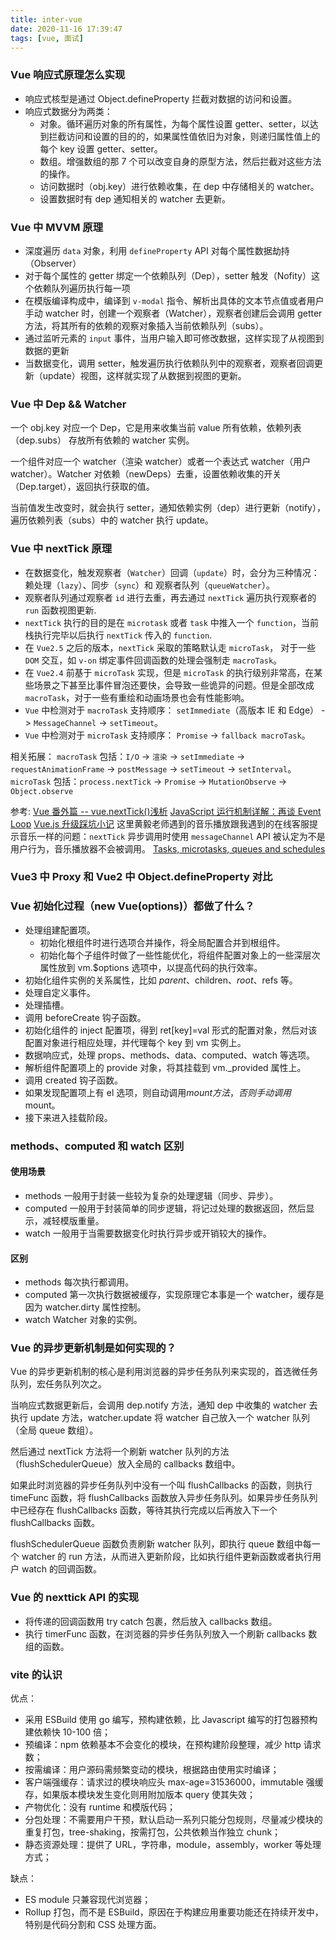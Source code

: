 ```yaml
---
title: inter-vue
date: 2020-11-16 17:39:47
tags: [vue, 面试]
---
```


### Vue 响应式原理怎么实现

- 响应式核型是通过 Object.defineProperty 拦截对数据的访问和设置。
- 响应式数据分为两类：
  - 对象。循环遍历对象的所有属性，为每个属性设置 getter、setter，以达到拦截访问和设置的目的的，如果属性值依旧为对象，则递归属性值上的每个 key 设置 getter、setter。
  - 数组。增强数组的那 7 个可以改变自身的原型方法，然后拦截对这些方法的操作。
  - 访问数据时（obj.key）进行依赖收集，在 dep 中存储相关的 watcher。
  - 设置数据时有 dep 通知相关的 watcher 去更新。

### Vue 中 MVVM 原理

- 深度遍历 `data` 对象，利用 `defineProperty` API 对每个属性数据劫持（Observer）
- 对于每个属性的 getter 绑定一个依赖队列（Dep），setter 触发（Nofity）这个依赖队列遍历执行每一项
- 在模版编译构成中，编译到 `v-modal` 指令、解析出具体的文本节点值或者用户手动 watcher 时，创建一个观察者（Watcher），观察者创建后会调用 getter 方法，将其所有的依赖的观察对象插入当前依赖队列（subs）。
- 通过监听元素的 `input` 事件，当用户输入即可修改数据，这样实现了从视图到数据的更新
- 当数据变化，调用 setter，触发遍历执行依赖队列中的观察者，观察者回调更新（update）视图，这样就实现了从数据到视图的更新。

### Vue 中 Dep && Watcher

一个 obj.key 对应一个 Dep，它是用来收集当前 value 所有依赖，依赖列表（dep.subs） 存放所有依赖的 watcher 实例。

一个组件对应一个 watcher（渲染 watcher）或者一个表达式 watcher（用户 watcher）。Watcher 对依赖（newDeps）去重，设置依赖收集的开关（Dep.target），返回执行获取的值。

当前值发生改变时，就会执行 setter，通知依赖实例（dep）进行更新（notify），遍历依赖列表（subs）中的 watcher 执行 update。

### Vue 中 nextTick 原理

- 在数据变化，触发观察者（`Watcher`）回调（`update`）时，会分为三种情况：赖处理（`lazy`）、同步（`sync`）和 观察者队列（`queueWatcher`）。
- 观察者队列通过观察者 `id` 进行去重，再去通过 `nextTick` 遍历执行观察者的 `run` 函数视图更新.
- `nextTick` 执行的目的是在 `microtask` 或者 `task` 中推入一个 `function`，当前栈执行完毕以后执行 `nextTick` 传入的 `function`.
- 在 `Vue2.5` 之后的版本，`nextTick` 采取的策略默认走 `microTask`， 对于一些 `DOM` 交互，如 `v-on` 绑定事件回调函数的处理会强制走 `macroTask`。
- 在 `Vue2.4` 前基于 `microTask` 实现，但是 `microTask` 的执行级别非常高，在某些场景之下甚至比事件冒泡还要快，会导致一些诡异的问题。但是全部改成 `macroTask`，对于一些有重绘和动画场景也会有性能影响。
- `Vue` 中检测对于 `macroTask` 支持顺序： `setImmediate`（高版本 IE 和 Edge） -> `MessageChannel` -> `setTimeout`。
- `Vue` 中检测对于 `microTask` 支持顺序： `Promise` -> `fallback macroTask`。

相关拓展：
`macroTask` 包括：`I/O` -> `渲染` -> `setImmediate` -> `requestAnimationFrame` -> `postMessage` -> `setTimeout` -> `setInterval`。
`microTask` 包括：`process.nextTick` -> `Promise` -> `MutationObserve` -> `Object.observe`

参考:
[Vue 番外篇 -- vue.nextTick()浅析](https://juejin.im/post/6844903695935602696)
[JavaScript 运行机制详解：再谈 Event Loop](http://www.ruanyifeng.com/blog/2014/10/event-loop.html)
[Vue.js 升级踩坑小记](https://github.com/DDFE/DDFE-blog/issues/24) 这里黄毅老师遇到的音乐播放跟我遇到的在线客服提示音乐一样的问题：`nextTick` 异步调用时使用 `messageChannel` API 被认定为不是用户行为，音乐播放器不会被调用。
[Tasks, microtasks, queues and schedules](https://jakearchibald.com/2015/tasks-microtasks-queues-and-schedules/)

### Vue3 中 Proxy 和 Vue2 中 Object.defineProperty 对比

### Vue 初始化过程（new Vue(options)）都做了什么？

- 处理组建配置项。
  - 初始化根组件时进行选项合并操作，将全局配置合并到根组件。
  - 初始化每个子组件时做了一些性能优化，将组件配置对象上的一些深层次属性放到 vm.$options 选项中，以提高代码的执行效率。
- 初始化组件实例的关系属性，比如 $parent、$children、$root、$refs 等。
- 处理自定义事件。
- 处理插槽。
- 调用 beforeCreate 钩子函数。
- 初始化组件的 inject 配置项，得到 ret[key]=val 形式的配置对象，然后对该配置对象进行相应处理，并代理每个 key 到 vm 实例上。
- 数据响应式，处理 props、methods、data、computed、watch 等选项。
- 解析组件配置项上的 provide 对象，将其挂载到 vm.\_provided 属性上。
- 调用 created 钩子函数。
- 如果发现配置项上有 el 选项，则自动调用$mount  方法，否则手动调用$mount。
- 接下来进入挂载阶段。

### methods、computed 和 watch 区别

#### 使用场景

- methods 一般用于封装一些较为复杂的处理逻辑（同步、异步）。
- computed 一般用于封装简单的同步逻辑，将记过处理的数据返回，然后显示，减轻模版重量。
- watch 一般用于当需要数据变化时执行异步或开销较大的操作。

#### 区别

- methods 每次执行都调用。
- computed 第一次执行数据被缓存，实现原理它本事是一个 watcher，缓存是因为 watcher.dirty 属性控制。
- watch Watcher 对象的实例。

### Vue 的异步更新机制是如何实现的？

Vue 的异步更新机制的核心是利用浏览器的异步任务队列来实现的，首选微任务队列，宏任务队列次之。

当响应式数据更新后，会调用 dep.notify 方法，通知 dep 中收集的 watcher 去执行 update 方法，watcher.update 将 watcher 自己放入一个 watcher 队列（全局 queue 数组）。

然后通过 nextTick 方法将一个刷新 watcher 队列的方法（flushSchedulerQueue）放入全局的 callbacks 数组中。

如果此时浏览器的异步任务队列中没有一个叫 flushCallbacks 的函数，则执行 timeFunc 函数，将 flushCallbacks 函数放入异步任务队列。如果异步任务队列中已经存在 flushCallbacks 函数，等待其执行完成以后再放入下一个 flushCallbacks 函数。

flushSchedulerQueue 函数负责刷新 watcher 队列，即执行 queue 数组中每一个 watcher 的 run 方法，从而进入更新阶段，比如执行组件更新函数或者执行用户 watch 的回调函数。

### Vue 的 nexttick API 的实现

- 将传递的回调函数用 try catch 包裹，然后放入 callbacks 数组。
- 执行 timerFunc 函数，在浏览器的异步任务队列放入一个刷新 callbacks 数组的函数。

### vite 的认识

优点：

- 采用 ESBuild 使用 go 编写，预构建依赖，比 Javascript 编写的打包器预构建依赖快 10-100 倍；
- 预编译：npm 依赖基本不会变化的模块，在预构建阶段整理，减少 http 请求数；
- 按需编译：用户源码需频繁变动的模块，根据路由使用实时编译；
- 客户端强缓存：请求过的模块响应头 max-age=31536000，immutable 强缓存，如果版本模块发生变化则用附加版本 query 使其失效；
- 产物优化：没有 runtime 和模版代码；
- 分包处理：不需要用户干预，默认启动一系列只能分包规则，尽量减少模块的重复打包，tree-shaking，按需打包，公共依赖当作独立 chunk；
- 静态资源处理：提供了 URL，字符串，module，assembly，worker 等处理方式；

缺点：

- ES module 只兼容现代浏览器；
- Rollup 打包，而不是 ESBuild，原因在于构建应用重要功能还在持续开发中，特别是代码分割和 CSS 处理方面。
